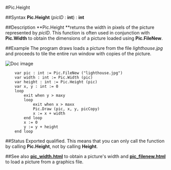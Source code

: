 
#Pic.Height

##Syntax
**Pic.Height** (_picID_ : **int**) : **int**



##Description
**Pic.Height **returns the width in pixels of the picture represented by _picID_.
This function is often used in conjunction with **Pic.Width** to obtain the dimensions of a picture loaded using **Pic.FileNew**.



##Example
The program draws loads a picture from the file _lighthouse.jpg_ and proceeds to tile the entire run window with copies of the picture.


![Doc image](pic_height01.gif)

        var pic : int := Pic.FileNew ("lighthouse.jpg")
        var width : int := Pic.Width (pic)
        var height : int := Pic.Height (pic)
        var x, y : int := 0
        loop
            exit when y > maxy
            loop
                exit when x > maxx
                Pic.Draw (pic, x, y, picCopy)
                x := x + width
            end loop
            x := 0
            y := y + height
        end loop
        
##Status
Exported qualified.
This means that you can only call the function by calling **Pic.Height**, not by calling **Height**.



##See also
**[pic_width.html](Pic.Width)** to obtain a picture's width and **[pic_filenew.html](Pic.FileNew)** to load a picture from a graphics file.


